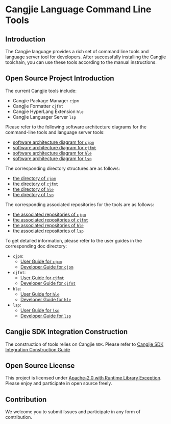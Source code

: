 # Cangjie Language Command Line Tools

## Introduction

The Cangjie language provides a rich set of command line tools and language server tool for developers. After successfully installing the Cangjie toolchain, you can use these tools according to the manual instructions.

## Open Source Project Introduction

The current Cangjie tools include:

- Cangjie Package Manager `cjpm`
- Cangjie Formatter `cjfmt`
- Cangjie HyperLang Extension `hle`
- Cangjie Languager Server `lsp`

Please refer to the following software architecture diagrams for the command-line tools and language server tools:

- [software architecture diagram for `cjpm`](./cjpm/doc/developer_guide.md#开源项目介绍)
- [software architecture diagram for `cjfmt`](./cjfmt/doc/developer_guide.md#开源项目介绍)
- [software architecture diagram for `hle`](./hyperlangExtension/doc/developer_guide.md#开源项目介绍)
- [software architecture diagram for `lsp`](./cangjie-language-server/doc/developer_guide.md#开源项目介绍)

The corresponding directory structures are as follows:

- [the directory of `cjpm`](./cjpm/doc/developer_guide.md#目录)
- [the directory of `cjfmt`](./cjfmt/doc/developer_guide.md#目录)
- [the directory of `hle`](./hyperlangExtension/doc/developer_guide.md#目录)
- [the directory of `lsp`](./cangjie-language-server/doc/developer_guide.md#目录)

The corresponding associated repositories for the tools are as follows:

- [the associated repositories of `cjpm`](./cjpm/doc/developer_guide.md#相关仓)
- [the associated repositories of `cjfmt`](./cjfmt/doc/developer_guide.md#相关仓)
- [the associated repositories of `hle`](./hyperlangExtension/doc/developer_guide.md#相关仓)
- [the associated repositories of `lsp`](./cangjie-language-server/doc/developer_guide.md#相关仓)

To get detailed information, please refer to the user guides in the corresponding doc directory:

- `cjpm`:
    - [User Guide for `cjpm`](./cjpm/doc/user_guide.md)
    - [Developer Guide for `cjpm`](./cjpm/doc/developer_guide.md)
- `cjfmt`:
    - [User Guide for `cjfmt`](./cjfmt/doc/user_guide.md)
    - [Developer Guide for `cjfmt`](./cjfmt/doc/developer_guide.md)
- `hle`:
    - [User Guide for `hle`](./hyperlangExtension/doc/user_guide.md)
    - [Developer Guide for `hle`](./hyperlangExtension/doc/developer_guide.md)
- `lsp`:
    - [User Guide for `lsp`](./cangjie-language-server/doc/user_guide.md)
    - [Developer Guide for `lsp`](./cangjie-language-server/doc/developer_guide.md)

## Cangjie SDK Integration Construction

The construction of tools relies on Cangjie `SDK`. Please refer to [Cangjie SDK Integration Construction Guide](https://gitcode.com/Cangjie/cangjie_build/blob/dev/README.md)

## Open Source License

This project is licensed under [Apache-2.0 with Runtime Library Exception](./LICENSE). Please enjoy and participate in open source freely.

## Contribution

We welcome you to submit Issues and participate in any form of contribution.